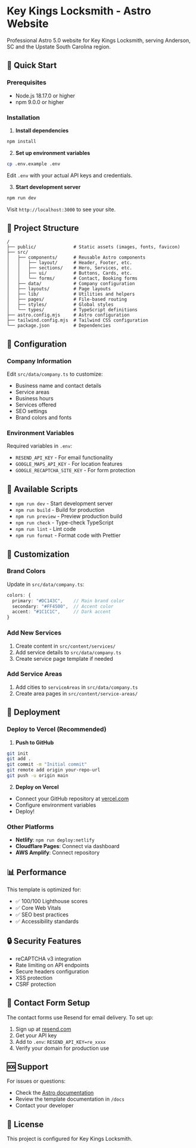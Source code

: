 # Key Kings Locksmith - Astro Website

Professional Astro 5.0 website for Key Kings Locksmith, serving Anderson, SC and the Upstate South Carolina region.

## 🚀 Quick Start

### Prerequisites
- Node.js 18.17.0 or higher
- npm 9.0.0 or higher

### Installation

1. **Install dependencies**
```bash
npm install
```

2. **Set up environment variables**
```bash
cp .env.example .env
```
Edit `.env` with your actual API keys and credentials.

3. **Start development server**
```bash
npm run dev
```

Visit `http://localhost:3000` to see your site.

## 📁 Project Structure

```
/
├── public/              # Static assets (images, fonts, favicon)
├── src/
│   ├── components/      # Reusable Astro components
│   │   ├── layout/      # Header, Footer, etc.
│   │   ├── sections/    # Hero, Services, etc.
│   │   ├── ui/          # Buttons, Cards, etc.
│   │   └── forms/       # Contact, Booking forms
│   ├── data/            # Company configuration
│   ├── layouts/         # Page layouts
│   ├── lib/             # Utilities and helpers
│   ├── pages/           # File-based routing
│   ├── styles/          # Global styles
│   └── types/           # TypeScript definitions
├── astro.config.mjs     # Astro configuration
├── tailwind.config.mjs  # Tailwind CSS configuration
└── package.json         # Dependencies
```

## 🔧 Configuration

### Company Information
Edit `src/data/company.ts` to customize:
- Business name and contact details
- Service areas
- Business hours
- Services offered
- SEO settings
- Brand colors and fonts

### Environment Variables
Required variables in `.env`:
- `RESEND_API_KEY` - For email functionality
- `GOOGLE_MAPS_API_KEY` - For location features
- `GOOGLE_RECAPTCHA_SITE_KEY` - For form protection

## 📝 Available Scripts

- `npm run dev` - Start development server
- `npm run build` - Build for production
- `npm run preview` - Preview production build
- `npm run check` - Type-check TypeScript
- `npm run lint` - Lint code
- `npm run format` - Format code with Prettier

## 🎨 Customization

### Brand Colors
Update in `src/data/company.ts`:
```typescript
colors: {
  primary: "#DC143C",    // Main brand color
  secondary: "#FF4500",  // Accent color
  accent: "#1C1C1C",     // Dark accent
}
```

### Add New Services
1. Create content in `src/content/services/`
2. Add service details to `src/data/company.ts`
3. Create service page template if needed

### Add Service Areas
1. Add cities to `serviceAreas` in `src/data/company.ts`
2. Create area pages in `src/content/service-areas/`

## 🚢 Deployment

### Deploy to Vercel (Recommended)

1. **Push to GitHub**
```bash
git init
git add .
git commit -m "Initial commit"
git remote add origin your-repo-url
git push -u origin main
```

2. **Deploy on Vercel**
- Connect your GitHub repository at [vercel.com](https://vercel.com)
- Configure environment variables
- Deploy!

### Other Platforms
- **Netlify**: `npm run deploy:netlify`
- **Cloudflare Pages**: Connect via dashboard
- **AWS Amplify**: Connect repository

## 📊 Performance

This template is optimized for:
- ✅ 100/100 Lighthouse scores
- ✅ Core Web Vitals
- ✅ SEO best practices
- ✅ Accessibility standards

## 🔒 Security Features

- reCAPTCHA v3 integration
- Rate limiting on API endpoints
- Secure headers configuration
- XSS protection
- CSRF protection

## 📧 Contact Form Setup

The contact forms use Resend for email delivery. To set up:

1. Sign up at [resend.com](https://resend.com)
2. Get your API key
3. Add to `.env`: `RESEND_API_KEY=re_xxxx`
4. Verify your domain for production use

## 🆘 Support

For issues or questions:
- Check the [Astro documentation](https://docs.astro.build)
- Review the template documentation in `/docs`
- Contact your developer

## 📄 License

This project is configured for Key Kings Locksmith.
